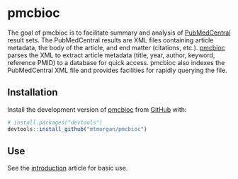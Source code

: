 # pmcbioc

<!-- badges: start -->
<!-- badges: end -->

The goal of pmcbioc is to facilitate summary and analysis of
[PubMedCentral][] result sets. The PubMedCentral results are XML files
containing article metadata, the body of the article, and end matter
(citations, etc.). [pmcbioc][] parses the XML to extract article
metadata (title, year, author, keyword, reference PMID) to a database
for quick access. pmcbioc also indexes the PubMedCentral XML file and
provides facilities for rapidly querying the file.

[PubMedCentral]: https://pubmed.ncbi.nlm.nih.gov/
[pmcbioc]: https://mtmorgan.github.io/pmcbioc/

## Installation

Install the development version of [pmcbioc][] from
[GitHub](https://github.com/) with:

``` r
# install.packages("devtools")
devtools::install_github("mtmorgan/pmcbioc")
```

## Use

See the [introduction][] article for basic use.

[introduction]: articles/introduction.html
